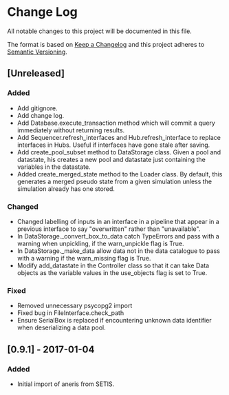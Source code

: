 # Change Log

All notable changes to this project will be documented in this file.

The format is based on [Keep a Changelog](http://keepachangelog.com/)
and this project adheres to [Semantic Versioning](http://semver.org/).

## [Unreleased]

### Added

- Add gitignore.
- Add change log.
- Add Database.execute_transaction method which will commit a query immediately
  without returning results.
- Add Sequencer.refresh_interfaces and Hub.refresh_interface to replace
  interfaces in Hubs. Useful if interfaces have gone stale after saving.
- Add create_pool_subset method to DataStorage class. Given a pool and 
  datastate, his creates a new pool and datastate just containing the variables
  in the datastate.
- Added create_merged_state method to the Loader class. By default, this
  generates a merged pseudo state from a given simulation unless the simulation
  already has one stored.
  
### Changed

- Changed labelling of inputs in an interface in a pipeline that appear in a
  previous interface to say "overwritten" rather than "unavailable".
- In DataStorage._convert_box_to_data catch TypeErrors and pass with a warning
  when unpickling, if the warn_unpickle flag is True.
- In DataStorage._make_data allow data not in the data catalogue to pass with a
  warning if the warn_missing flag is True.
- Modify add_datastate in the Controller class so that it can take Data objects
  as the variable values in the use_objects flag is set to True.
  
### Fixed
  
- Removed unnecessary psycopg2 import
- Fixed bug in FileInterface.check_path
- Ensure SerialBox is replaced if encountering unknown data identifier when
  deserializing a data pool.

## [0.9.1] - 2017-01-04

### Added

- Initial import of aneris from SETIS.
